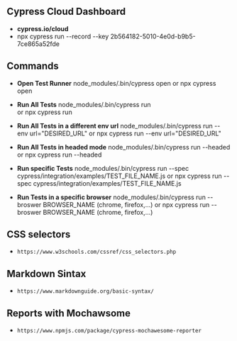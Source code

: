 ## Cypress Cloud Dashboard

- **cypress.io/cloud**
- npx cypress run --record --key 2b564182-5010-4e0d-b9b5-7ce865a52fde

## Commands

- **Open Test Runner**
    node_modules/.bin/cypress open
    or
    npx cypress open

- **Run All Tests**
    node_modules/.bin/cypress run  
    or 
    npx cypress run

- **Run All Tests in a different env url**
    node_modules/.bin/cypress run --env url="DESIRED_URL"
    or 
    npx cypress run --env url="DESIRED_URL"

- **Run All Tests in headed mode**
    node_modules/.bin/cypress run --headed
    or 
    npx cypress run --headed

- **Run specific Tests**
    node_modules/.bin/cypress run --spec cypress/integration/examples/TEST_FILE_NAME.js
    or
    npx cypress run --spec cypress/integration/examples/TEST_FILE_NAME.js

- **Run Tests in a specific browser**
    node_modules/.bin/cypress run --broswer BROWSER_NAME (chrome, firefox,...)
    or
    npx cypress run --broswer BROWSER_NAME (chrome, firefox,...)


## CSS selectors

- `https://www.w3schools.com/cssref/css_selectors.php`

## Markdown Sintax

- `https://www.markdownguide.org/basic-syntax/`

## Reports with Mochawsome

- `https://www.npmjs.com/package/cypress-mochawesome-reporter`
